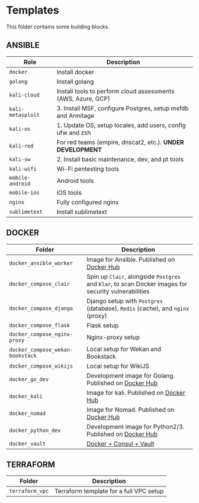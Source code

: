 # Templates

This folder contains some building blocks.

## ANSIBLE

| Role              | Description |
| ----              | ----------- |
| `docker`          | Install docker      |
| `golang`          | Install golang      |
| `kali-cloud`      | Install tools to perform cloud assessments (AWS, Azure, GCP) |
| `kali-metasploit` | 3. Install MSF, configure Postgres, setup msfdb and Armitage |
| `kali-os`         | 1. Update OS, setup locales, add users, config ufw and zsh |
| `kali-red`        | For red teams (empire, dnscat2, etc.). **UNDER DEVELOPMENT** |
| `kali-sw`         | 2. Install basic maintenance, dev, and pt tools |
| `kali-wifi`       | Wi-Fi pentesting tools     |
| `mobile-android`  | Android tools              |
| `mobile-ios`      | iOS tools                  |
| `nginx`           | Fully configured nginx     |
| `sublimetext`     | Install sublimetext        |


## DOCKER

| Folder                            | Description |
| --------------------------------- | ----------- |
| `docker_ansible_worker`           | Image for Ansible. Published on [Docker Hub](https://cloud.docker.com/u/marcolancini/repository/list) |
| `docker_compose_clair`            | Spin up `Clair`, alongside `Postgres` and `Klar`, to scan Docker images for security vulnerabilities |
| `docker_compose_django`           | Django setup with `Postgres` (database), `Redis` (cache), and `nginx` (proxy) |
| `docker_compose_flask`            | Flask setup  |
| `docker_compose_nginx-proxy`      | Nginx-proxy setup |
| `docker_compose_wekan-bookstack`  | Local setup for Wekan and Bookstack |
| `docker_compose_wikijs`           | Local setup for WikiJS |
| `docker_go_dev`                   | Development image for Golang. Published on [Docker Hub](https://cloud.docker.com/u/marcolancini/repository/list)  |
| `docker_kali`                     | Image for kali. Published on [Docker Hub](https://cloud.docker.com/u/marcolancini/repository/list) |
| `docker_nomad`                    | Image for Nomad. Published on [Docker Hub](https://cloud.docker.com/u/marcolancini/repository/list)  |
| `docker_python_dev`               | Development image for Python2/3. Published on [Docker Hub](https://cloud.docker.com/u/marcolancini/repository/list) |
| `docker_vault`                    | [Docker + Consul + Vault](https://github.com/marco-lancini/docker_vault) |



## TERRAFORM

| Folder                            | Description |
| --------------------------------- | ----------- |
| `terraform_vpc`                   | Terraform template for a full VPC setup |
